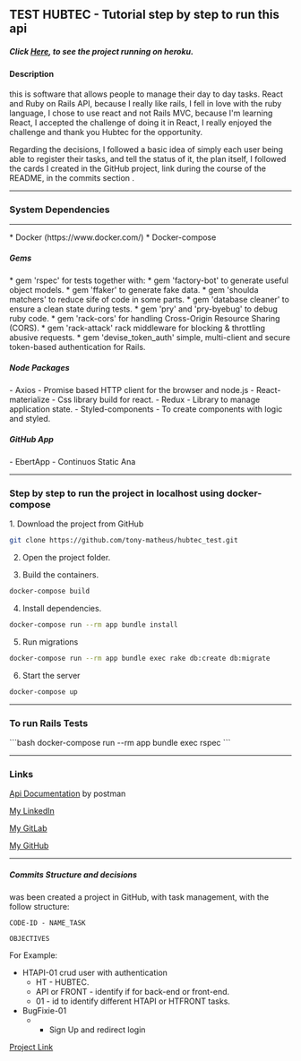 <h2>TEST  HUBTEC  - Tutorial step by step to run this api</h2>
<h5>Click <a href="https://hubtec-front.herokuapp.com/auth/sign-up">Here</a>, to see the project running on heroku.</h5>
<h4>Description</h4>
this is software that allows people to manage their day to day tasks.
React and Ruby on Rails API, because I really like rails, I fell in love with the ruby language, I chose to use react and not Rails MVC, because I'm learning React, I accepted the challenge of doing it in React, I really enjoyed the challenge and thank you Hubtec for the opportunity.

Regarding the decisions, I followed a basic idea of simply each user being able to register their tasks, and tell the status of it, the plan itself, I followed the cards I created in the GitHub project, link during the course of the README, in the commits section .
<hr/>
<h3>System Dependencies</h3>
<hr/>
* Docker (https://www.docker.com/)
* Docker-compose

<h5>Gems</h5>
* gem 'rspec' for tests together with:
  * gem 'factory-bot' to generate useful object models.
  * gem 'ffaker' to generate fake data.
  * gem 'shoulda matchers' to reduce sife of code in some parts.
  * gem 'database cleaner' to ensure a clean state during tests.
* gem 'pry' and 'pry-byebug' to debug ruby code.
* gem 'rack-cors' for handling Cross-Origin Resource Sharing (CORS).
* gem 'rack-attack' rack middleware for blocking & throttling abusive requests.
* gem 'devise_token_auth' simple, multi-client and secure token-based authentication for Rails.

<h5>Node Packages</h5>
- Axios - Promise based HTTP client for the browser and node.js
- React-materialize - Css library build for react.
- Redux - Library to manage application state.
- Styled-components - To create components with logic and styled.
<h5>GitHub App</h5>
- EbertApp - Continuos Static Ana
<hr/>
<h3>Step by step to run the project in localhost using docker-compose</h3>
1. Download the project from GitHub

```bash
git clone https://github.com/tony-matheus/hubtec_test.git
```

2. Open the project folder.

3. Build the containers.

```bash
docker-compose build
```

4. Install dependencies.

```bash
docker-compose run --rm app bundle install
```

5. Run migrations

```bash
docker-compose run --rm app bundle exec rake db:create db:migrate
```

6. Start the server

```bash
docker-compose up
```

   

<hr/>
<h3>To run Rails Tests </h3>
```bash
docker-compose run --rm app bundle exec rspec
```

<hr/>
<h3>Links</h3>
<a href="https://documenter.getpostman.com/view/6888921/S1a1bUJc?version=latest">Api Documentation</a> by postman 

<a href="https://www.linkedin.com/in/tony-matheus-55909313b">My LinkedIn</a>

<a href="https://gitlab.com/Tony_matheus">My GitLab</a>

<a href="">My GitHub</a>

<hr/>
<h5>Commits Structure and decisions</h5>
was been created a project in GitHub, with task management, with the follow structure:

```
CODE-ID - NAME_TASK

OBJECTIVES
```

For Example:

- HTAPI-01 crud user with authentication
  - HT - HUBTEC.
  - API  or FRONT - identify if for back-end or front-end.
  - 01 - id to identify different HTAPI or HTFRONT tasks.
- BugFixie-01
  - - Sign Up and redirect login

<a href="https://github.com/tony-matheus/hubtec_test/projects/1">Project Link </a>